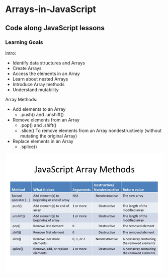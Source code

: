 # Arrays-in-JavaScript
## Code along JavaScript lessons
### Learning Goals

Intro:
- Identify data structures and Arrays
- Create Arrays
- Access the elements in an Array
- Learn about nested Arrays
- Introduce Array methods
- Understand mutability

Array Methods:
- Add elements to an Array 
    - .push() and .unshift()
- Remove elements from an Array
    - .pop() and .shift()
    - .slice() To remove elements from an Array nondestructively (without mutating the original Array)
- Replace elements in an Array
    - .splice()

![](images/javascript-array-methods.jpg)
